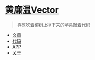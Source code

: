 # [黄廉温Vector](..)

> 喜欢吃着榕树上掉下来的苹果敲着代码

- [文章](article.md)
- [代码](code.md)
- [APP](app.md)
- [关于](about.md)
